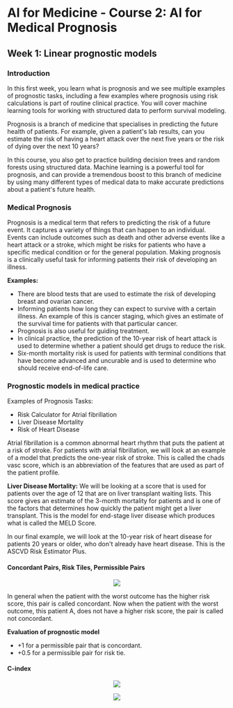# AI for Medicine - Course 2: AI for Medical Prognosis
## Week 1: Linear prognostic models

### Introduction

In this first week, you learn what is prognosis and we see multiple examples of prognostic tasks, including a few examples where prognosis using risk calculations is part of routine clinical practice. You will cover machine learning tools for working with structured data to perform survival modeling.

Prognosis is a branch of medicine that specialises in predicting the future health of patients. For example, given a patient's lab results, can you estimate the risk of having a heart attack over the next five years or the risk of dying over the next 10 years? 

In this course, you also get to practice building decision trees and random forests using structured data. Machine learning is a powerful tool for prognosis, and can provide a tremendous boost to this branch of medicine by using many different types of medical data to make accurate predictions about a patient's future health. 

### Medical Prognosis 

Prognosis is a medical term that refers to predicting the risk of a future event. It captures a variety of things that can happen to an individual. Events can include outcomes such as death and other adverse events like a heart attack or a stroke, which might be risks for patients who have a specific medical condition or for the general population. Making prognosis is a clinically useful task for informing patients their risk of developing an illness.
 
<b>Examples:</b> 
 - There are blood tests that are used to estimate the risk of developing breast and ovarian cancer.
 - Informing patients how long they can expect to survive with a certain illness. An example of this is cancer staging, which gives an estimate of the survival time for patients with that particular cancer.
- Prognosis is also useful for guiding treatment.
- In clinical practice, the prediction of the 10-year risk of heart attack is used to determine whether a patient should get drugs to reduce the risk.
- Six-month mortality risk is used for patients with terminal conditions that have become advanced and uncurable and is used to determine who should receive end-of-life care.

### Prognostic models in medical practice 

Examples of Prognosis Tasks:
- Risk Calculator for Atrial fibrillation
- Liver Disease Mortality
- Risk of Heart Disease

Atrial fibrillation is a common abnormal heart rhythm that puts the patient at a risk of stroke. For patients with atrial fibrillation, we will look at an example of a model that predicts the one-year risk of stroke. This is called the chads vasc score, which is an abbreviation of the features that are used as part of the patient profile. 

<b>Liver Disease Mortality:</b> We will be looking at a score that is used for patients over the age of 12 that are on liver transplant waiting lists. This score gives an estimate of the 3-month mortality for patients and is one of the factors that determines how quickly the patient might get a liver transplant. This is the model for end-stage liver disease which produces what is called the MELD Score.

In our final example, we will look at the 10-year risk of heart disease for patients 20 years or older, who don't already have heart disease. This is the ASCVD Risk Estimator Plus.


#### Concordant Pairs, Risk Tiles, Permissible Pairs
<p align="center"><image src="Images/Concordant%20Pairs%2C%20Risk%20Ties%2C%20Permissible%20Pairs%201.png"/></p>


In general when the patient with the worst outcome has the higher risk score, this pair is called concordant. Now when the patient with the worst outcome, this patient A, does not have a higher risk score, the pair is called not concordant.

<b>Evaluation of prognostic model</b>
- +1 for a permissible pair that is concordant.
- +0.5 for a permissible pair for risk tie. 

#### C-index
<p align="center"><image src="Images/New C-index 1.png"/></p>

<p align="center"><image src="Images/New C-index 2.png"/></p>
